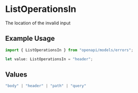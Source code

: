 # ListOperationsIn

The location of the invalid input

## Example Usage

```typescript
import { ListOperationsIn } from "openapi/models/errors";

let value: ListOperationsIn = "header";
```

## Values

```typescript
"body" | "header" | "path" | "query"
```